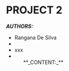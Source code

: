 # PROJECT 2
**_AUTHORS:_**
<ul>
  <li>Rangana De Silva<li \>
    <li>xxx<li \>
<ul \>
**_CONTENT:_**
